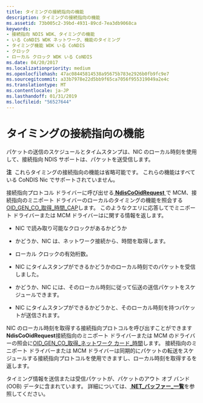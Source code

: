 ```yaml
---
title: タイミングの接続指向の機能
description: タイミングの接続指向の機能
ms.assetid: 73b005c2-39bd-4931-89cd-7ea3db9068ca
keywords:
- 接続指向 NDIS WDK、タイミングの機能
- いる CoNDIS WDK ネットワーク、機能のタイミング
- タイミング機能 WDK いる CoNDIS
- クロック
- ローカル クロック WDK いる CoNDIS
ms.date: 04/20/2017
ms.localizationpriority: medium
ms.openlocfilehash: 47ac08445814538a95675b783e2926b0fb9fc9e7
ms.sourcegitcommit: a33b7978e22d5bb9f65ca7056f955319049a2e4c
ms.translationtype: MT
ms.contentlocale: ja-JP
ms.lasthandoff: 01/31/2019
ms.locfileid: "56527644"
---
```

# <a name="connection-oriented-timing-features"></a>タイミングの接続指向の機能





パケットの送信のスケジュールとタイムスタンプは、NIC のローカル時刻を使用して、接続指向 NDIS サポートは、パケットを送受信します。

**注**  これらタイミングの接続指向の機能は省略可能です。 これらの機能はすべている CoNDIS Nic でサポートされていません。

 

接続指向プロトコル ドライバーに呼び出せる[ **NdisCoOidRequest** ](https://msdn.microsoft.com/library/windows/hardware/ff561711)で MCM、接続指向のミニポート ドライバーのローカルのタイミングの機能を照会する[OID\_GEN\_CO\_取得\_時間\_CAP](https://msdn.microsoft.com/library/windows/hardware/ff569451)します。 このようなクエリに応答してでミニポート ドライバーまたは MCM ドライバーはに関する情報を返します。

-   NIC で読み取り可能なクロックがあるかどうか

-   かどうか、NIC は、ネットワーク接続から、時間を取得します。

-   ローカル クロックの有効桁数。

-   NIC にタイムスタンプができるかどうかのローカル時刻でのパケットを受信しました。

-   かどうか、NIC には、そのローカル時刻に従って伝送の送信パケットをスケジュールできます。

-   NIC にタイムスタンプができるかどうかと、そのローカル時刻を持つパケットが送信されます。

NIC のローカル時刻を取得する接続指向プロトコルを呼び出すことができます**NdisCoOidRequest**接続指向のミニポート ドライバーまたは MCM のドライバーの照会に[OID\_GEN\_CO\_取得\_ネットワーク カード\_時間](https://msdn.microsoft.com/library/windows/hardware/ff569450)します。 接続指向のミニポート ドライバーまたは MCM ドライバーは同期的にパケットの転送をスケジュールする接続指向プロトコルを使用できますし、ローカル時刻を取得するを返します。

タイミング情報を送信または受信パケットが、パケットのアウト オブ バンド (OOB) データに含まれています。 詳細については、[ **NET\_バッファー\_一覧**](https://msdn.microsoft.com/library/windows/hardware/ff568388)を参照してください。

 

 





